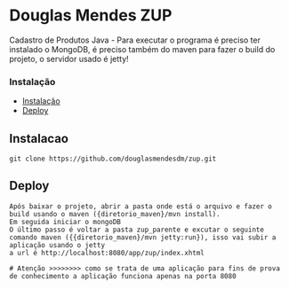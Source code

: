 # Douglas Mendes ZUP

Cadastro de Produtos Java - 
Para executar o programa é preciso ter instalado o MongoDB, é preciso também do maven para fazer o build do projeto, o servidor usado é jetty!

### Instalação

- [Instalação](#instalacao)
- [Deploy](#deploy)

<a name="instalacao"></a>
## Instalacao

```shell
git clone https://github.com/douglasmendesdm/zup.git
```

<a name="deploy"></a>
## Deploy

```shell
Após baixar o projeto, abrir a pasta onde está o arquivo e fazer o build usando o maven ({diretorio_maven}/mvn install).
Em seguida iniciar o mongoDB
O último passo é voltar a pasta zup_parente e excutar o seguinte comando maven ({{diretorio_maven}/mvn jetty:run}), isso vai subir a aplicação usando o jetty
a url é http://localhost:8080/app/zup/index.xhtml 

# Atenção >>>>>>>> como se trata de uma aplicação para fins de prova de conhecimento a aplicação funciona apenas na porta 8080
```
